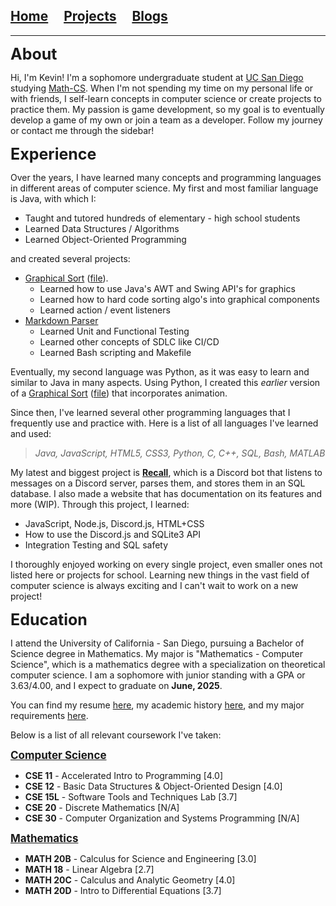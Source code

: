 ## [Home](/)&nbsp;&nbsp;&nbsp;&nbsp;&nbsp;[Projects](/projects.md)&nbsp;&nbsp;&nbsp;&nbsp;&nbsp;[Blogs](/blogs.md)

---

<div style="font-size: 25px"><strong>About</strong></div>

Hi, I'm Kevin! I'm a sophomore undergraduate student at [UC San Diego](https://www.ucsd.edu/) studying [Math-CS](https://mathematics.ucsd.edu/students/undergraduate/ma30-math-computer-science-b-s). When I'm not spending my time on my personal life or with friends, I self-learn concepts in computer science or create projects to practice them. My passion is game development, so my goal is to eventually develop a game of my own or join a team as a developer. Follow my journey or contact me through the sidebar!

<div style="font-size: 25px"><strong>Experience</strong></div>

Over the years, I have learned many concepts and programming languages in different areas of computer science. My first and most familiar language is Java, with which I:
* Taught and tutored hundreds of elementary - high school students
* Learned Data Structures / Algorithms
* Learned Object-Oriented Programming

and created several projects:
* [Graphical Sort](https://replit.com/@kevink856/Actual-Graphical-Sort?v=1) ([file](./data/index/Main.java)).
	* Learned how to use Java's AWT and Swing API's for graphics
	* Learned how to hard code sorting algo's into graphical components
	* Learned action / event listeners
* [Markdown Parser](https://github.com/kevink856/markdown-parser)
	* Learned Unit and Functional Testing
	* Learned other concepts of SDLC like CI/CD
	* Learned Bash scripting and Makefile

Eventually, my second language was Python, as it was easy to learn and similar to Java in many aspects. Using Python, I created this *earlier* version of a [Graphical Sort](https://replit.com/@kevink856/sortingdisplay?v=1) ([file](./data/index/main.py)) that incorporates animation.

Since then, I've learned several other programming languages that I frequently use and practice with. Here is a list of all languages I've learned and used:

> *Java, JavaScript, HTML5, CSS3, Python, C, C++, SQL, Bash, MATLAB*

My latest and biggest project is [**Recall**](https://github.com/kevink856/RecallBot), which is a Discord bot that listens to messages on a Discord server, parses them, and stores them in an SQL database. I also made a website that has documentation on its features and more (WIP). Through this project, I learned:
* JavaScript, Node.js, Discord.js, HTML+CSS
* How to use the Discord.js and SQLite3 API
* Integration Testing and SQL safety

I thoroughly enjoyed working on every single project, even smaller ones not listed here or projects for school. Learning new things in the vast field of computer science is always exciting and I can't wait to work on a new project!

<div style="font-size: 25px"><strong>Education</strong></div>

I attend the University of California - San Diego, pursuing a Bachelor of Science degree in Mathematics. My major is "Mathematics - Computer Science", which is a mathematics degree with a specialization on theoretical computer science. I am a sophomore with junior standing with a GPA or 3.63/4.00, and I expect to graduate on **June, 2025**.

You can find my resume [here](./data/index/Kim_Kyoomin_Resume.pdf), my academic history [here](./data/index/academichistoryreviewpdf.pdf), and my major requirements [here](https://math.ucsd.edu/sites/math.ucsd.edu/files/img/undergrad-handbook/21-22-MA30.png).

Below is a list of all relevant coursework I've taken:

<div style="font-size: 17px"><a href="https://catalog.ucsd.edu/courses/CSE.html"><strong>Computer Science</strong></a></div>

* **CSE 11** - Accelerated Intro to Programming [4.0]
* **CSE 12** - Basic Data Structures & Object-Oriented Design [4.0]
* **CSE 15L** - Software Tools and Techniques Lab [3.7]
* **CSE 20** - Discrete Mathematics [N/A]
* **CSE 30** - Computer Organization and Systems Programming [N/A]

<div style="font-size: 17px"><a href="https://catalog.ucsd.edu/courses/
MATH.html"><strong>Mathematics</strong></a></div>

* **MATH 20B** - Calculus for Science and Engineering [3.0]
* **MATH 18** - Linear Algebra [2.7]
* **MATH 20C** - Calculus and Analytic Geometry [4.0]
* **MATH 20D** - Intro to Differential Equations [3.7]